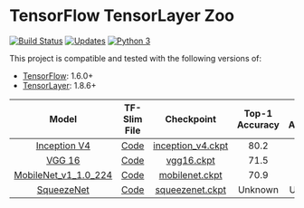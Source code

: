 # TensorFlow TensorLayer Zoo

[![Build Status](https://travis-ci.org/DEKHTIARJonathan/TensorFlow-TensorLayer-Zoo.svg?branch=master)](https://travis-ci.org/DEKHTIARJonathan/TensorFlow-TensorLayer-Zoo)
[![Updates](https://pyup.io/repos/github/DEKHTIARJonathan/TensorFlow-TensorLayer-Zoo/shield.svg)](https://pyup.io/repos/github/DEKHTIARJonathan/TensorFlow-TensorLayer-Zoo/)
[![Python 3](https://pyup.io/repos/github/DEKHTIARJonathan/TensorFlow-TensorLayer-Zoo/python-3-shield.svg)](https://pyup.io/repos/github/DEKHTIARJonathan/TensorFlow-TensorLayer-Zoo/)

This project is compatible and tested with the following versions of:
  * [TensorFlow](https://github.com/tensorflow/tensorflow): 1.6.0+
  * [TensorLayer](https://github.com/tensorlayer/tensorlayer): 1.8.6+

Model | TF-Slim File | Checkpoint | Top-1 Accuracy| Top-5 Accuracy |
:----:|:------------:|:----------:|:-------:|:--------:|
[Inception V4](https://arxiv.org/abs/1602.07261)|[Code](https://github.com/DEKHTIARJonathan/TensorFlow-TensorLayer-Zoo/blob/master/models/inceptionV4.py)|[inception_v4.ckpt](https://github.com/DEKHTIARJonathan/TensorFlow-TensorLayer-Zoo/raw/master/weights/inception_v4.ckpt)|80.2|95.2|
[VGG 16](https://arxiv.org/abs/1409.1556)|[Code](https://github.com/DEKHTIARJonathan/TensorFlow-TensorLayer-Zoo/blob/master/models/vgg16.py)|[vgg16.ckpt](https://github.com/DEKHTIARJonathan/TensorFlow-TensorLayer-Zoo/raw/master/weights/vgg16.ckpt)|71.5|89.8|
[MobileNet_v1_1.0_224](https://arxiv.org/abs/1704.04861)|[Code](https://github.com/DEKHTIARJonathan/TensorFlow-TensorLayer-Zoo/blob/master/models/mobilenet.py)|[mobilenet.ckpt](https://github.com/DEKHTIARJonathan/TensorFlow-TensorLayer-Zoo/raw/master/weights/mobilenet.ckpt)|70.9|89.9|
[SqueezeNet](https://arxiv.org/abs/1602.07360)|[Code](https://github.com/DEKHTIARJonathan/TensorFlow-TensorLayer-Zoo/blob/master/models/squeezenet.py)|[squeezenet.ckpt](https://github.com/DEKHTIARJonathan/TensorFlow-TensorLayer-Zoo/raw/master/weights/squeezenet.ckpt)|Unknown|Unknown|

